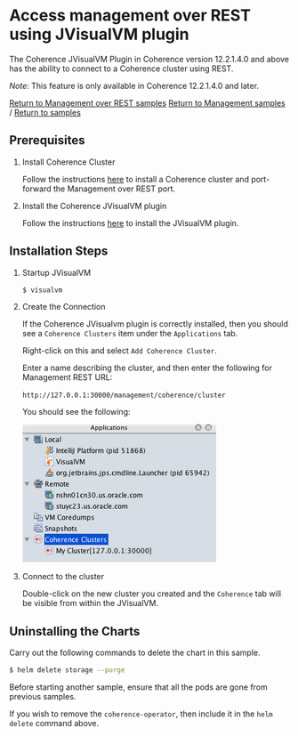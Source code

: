 # Access management over REST using JVisualVM plugin

The Coherence JVisualVM Plugin in Coherence version 12.2.1.4.0 and above has the ability to connect 
to a Coherence cluster using REST. 

*Note*: This feature is only available in Coherence 12.2.1.4.0 and later.

[Return to Management over REST samples](../)  [Return to Management samples](../../) / [Return to samples](../../../README.md#list-of-samples)

## Prerequisites

1. Install Coherence Cluster

   Follow the instructions [here](../standard/README.md#installation-steps) to install a Coherence cluster and port-forward the Management
   over REST port.

2. Install the Coherence JVisualVM plugin

   Follow the instructions [here](https://docs.oracle.com/middleware/12213/coherence/manage/using-jmx-manage-oracle-coherence.htm)
   to install the JVisualVM plugin.

## Installation Steps

1. Startup JVisualVM

   ```bash
   $ visualvm
   ```
   
1. Create the Connection

   If the Coherence JVisualvm plugin is correctly installed, then you should see a `Coherence Clusters` item under the
   `Applications` tab.
   
   Right-click on this and select `Add Coherence Cluster`.
   
   Enter a name describing the cluster, and then enter the following for Management REST URL:
   
   `http://127.0.0.1:30000/management/coherence/cluster`
   
   You should see the following:
   
   ![Application Tab in JVisualVM](img/jvisualvm-cluster.png)
   
1. Connect to the cluster

   Double-click on the new cluster you created and the `Coherence` tab will be visible from within the JVisualVM.
   
## Uninstalling the Charts

Carry out the following commands to delete the chart in this sample.

```bash
$ helm delete storage --purge
```

Before starting another sample, ensure that all the pods are gone from previous samples.

If you wish to remove the `coherence-operator`, then include it in the `helm delete` command above.    